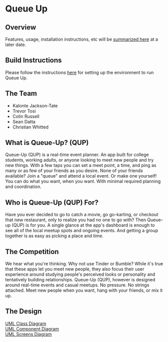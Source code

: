 Queue Up 
========================

Overview 
-----------------------------

Features, usage, installation instructions, etc will be [summarized
here](https://github.com/KalonteJT/COP-4331-Group-14) at a later date. 


**Build Instructions**
-----------------------------
Please follow the instructions [here](https://github.com/KalonteJT/COP-4331-Group-14/blob/master/docs/Build_Instructions.md) 
for setting up the environment to run Queue Up.


The Team
-----------------------------

   * Kalonte Jackson-Tate
   * Trevor Tosi
   * Colin Russell
   * Sean Datta
   * Christian Whitted


What is Queue-Up? (QUP) 
-----------------------------

Queue-Up (QUP) is a real-time event planner. An app built for college
students, working adults, or anyone looking to meet new people and try new
things. With a few taps you can set a meet point, a time, and ping as many or as
few of your friends as you desire. None of your friends available? Join a
"queue" and attend a local event. Or make one yourself! You can do what you want, 
when you want. With minimal required planning and coordination. 


Who is Queue-Up (QUP) For?
-----------------------------

Have you ever decided to go to catch a movie, go go-karting, or checkout that new
restaurant, only to realize you had no one to go with? Then Queue-up (QUP) is
for you. A single glance at the app's dashboard is enough to see all of the
local meetup spots and ongoing events. And getting a group together is as
easy as picking a place and time.


The Competition
-----------------------------

We hear what you're thinking. Why not use Tinder or Bumble? While it's true
that these apps let you meet new people, they also focus their user experience
around studying people's perceived looks or personality and tentatively
building relationships. Queue-Up (QUP), however is designed around real-time
events and casual meetups. No pressure. No strings attached. Meet new people
when you want, hang with your friends, or mix it up.  


The Design
-----------------------------

[UML Class Diagram](https://github.com/KalonteJT/COP-4331-Group-14/blob/master/docs/Class%20Diagram.pdf)         
[UML Component Diagram](https://www.lucidchart.com/invitations/accept/a9c976f5-3fdb-4f47-b8e8-f646c9076a8c)</br>
[UML Screens Diagram](https://github.com/KalonteJT/COP-4331-Group-14/blob/master/docs/Component%20Diagram.pdf)

